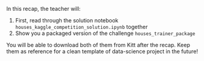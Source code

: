 In this recap, the teacher will:
1. First, read through the solution notebook `houses_kaggle_competition_solution.ipynb` together
2. Show you a packaged version of the challenge `houses_trainer_package`

You will be able to download both of them from Kitt after the recap. Keep them as reference for a clean template of data-science project in the future!
